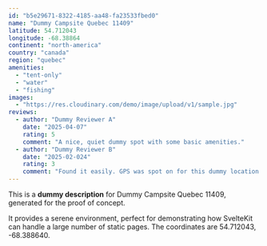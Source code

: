 ```yaml
---
id: "b5e29671-8322-4185-aa48-fa23533fbed0"
name: "Dummy Campsite Quebec 11409"
latitude: 54.712043
longitude: -68.38864
continent: "north-america"
country: "canada"
region: "quebec"
amenities:
  - "tent-only"
  - "water"
  - "fishing"
images:
  - "https://res.cloudinary.com/demo/image/upload/v1/sample.jpg"
reviews:
  - author: "Dummy Reviewer A"
    date: "2025-04-07"
    rating: 5
    comment: "A nice, quiet dummy spot with some basic amenities."
  - author: "Dummy Reviewer B"
    date: "2025-02-024"
    rating: 3
    comment: "Found it easily. GPS was spot on for this dummy location."
---
```


This is a **dummy description** for Dummy Campsite Quebec 11409, generated for the proof of concept.

It provides a serene environment, perfect for demonstrating how SvelteKit can handle a large number of static pages. The coordinates are 54.712043, -68.388640.
